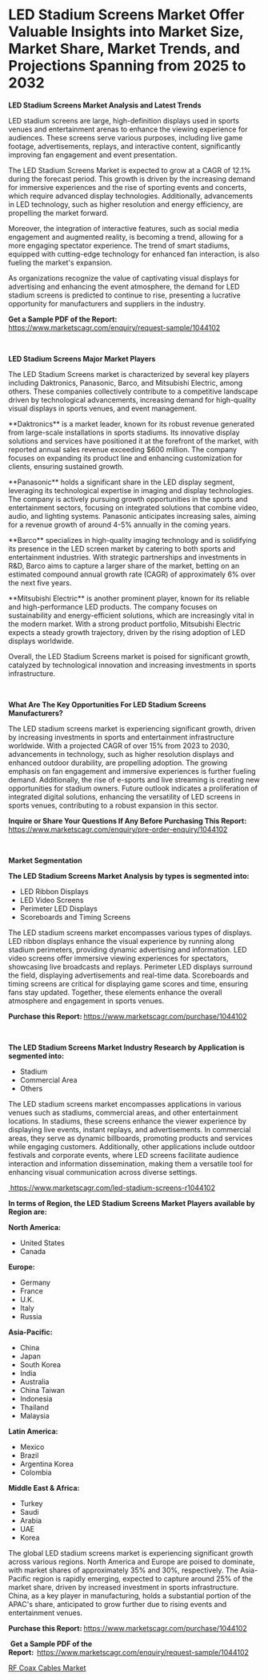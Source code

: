 <p><h1>LED Stadium Screens Market Offer Valuable Insights into Market Size, Market Share, Market Trends, and Projections Spanning from 2025 to 2032</h1></p><p><strong>LED Stadium Screens Market Analysis and Latest Trends</strong></p>
<p><p>LED stadium screens are large, high-definition displays used in sports venues and entertainment arenas to enhance the viewing experience for audiences. These screens serve various purposes, including live game footage, advertisements, replays, and interactive content, significantly improving fan engagement and event presentation.</p><p>The LED Stadium Screens Market is expected to grow at a CAGR of 12.1% during the forecast period. This growth is driven by the increasing demand for immersive experiences and the rise of sporting events and concerts, which require advanced display technologies. Additionally, advancements in LED technology, such as higher resolution and energy efficiency, are propelling the market forward. </p><p>Moreover, the integration of interactive features, such as social media engagement and augmented reality, is becoming a trend, allowing for a more engaging spectator experience. The trend of smart stadiums, equipped with cutting-edge technology for enhanced fan interaction, is also fueling the market's expansion. </p><p>As organizations recognize the value of captivating visual displays for advertising and enhancing the event atmosphere, the demand for LED stadium screens is predicted to continue to rise, presenting a lucrative opportunity for manufacturers and suppliers in the industry.</p></p>
<p><strong>Get a Sample PDF of the Report:&nbsp;</strong> <a href="https://www.marketscagr.com/enquiry/request-sample/1044102?utm_campaign=2194&utm_medium=2&utm_source=Github&utm_content=ia&utm_term=06042025&utm_id=led-stadium-screens">https://www.marketscagr.com/enquiry/request-sample/1044102</a></p>
<p>&nbsp;</p>
<p><strong>LED Stadium Screens Major Market Players</strong></p>
<p><p>The LED Stadium Screens market is characterized by several key players including Daktronics, Panasonic, Barco, and Mitsubishi Electric, among others. These companies collectively contribute to a competitive landscape driven by technological advancements, increasing demand for high-quality visual displays in sports venues, and event management.</p><p>**Daktronics** is a market leader, known for its robust revenue generated from large-scale installations in sports stadiums. Its innovative display solutions and services have positioned it at the forefront of the market, with reported annual sales revenue exceeding $600 million. The company focuses on expanding its product line and enhancing customization for clients, ensuring sustained growth.</p><p>**Panasonic** holds a significant share in the LED display segment, leveraging its technological expertise in imaging and display technologies. The company is actively pursuing growth opportunities in the sports and entertainment sectors, focusing on integrated solutions that combine video, audio, and lighting systems. Panasonic anticipates increasing sales, aiming for a revenue growth of around 4-5% annually in the coming years.</p><p>**Barco** specializes in high-quality imaging technology and is solidifying its presence in the LED screen market by catering to both sports and entertainment industries. With strategic partnerships and investments in R&D, Barco aims to capture a larger share of the market, betting on an estimated compound annual growth rate (CAGR) of approximately 6% over the next five years.</p><p>**Mitsubishi Electric** is another prominent player, known for its reliable and high-performance LED products. The company focuses on sustainability and energy-efficient solutions, which are increasingly vital in the modern market. With a strong product portfolio, Mitsubishi Electric expects a steady growth trajectory, driven by the rising adoption of LED displays worldwide.</p><p>Overall, the LED Stadium Screens market is poised for significant growth, catalyzed by technological innovation and increasing investments in sports infrastructure.</p></p>
<p>&nbsp;</p>
<p><strong>What Are The Key Opportunities For LED Stadium Screens Manufacturers?</strong></p>
<p><p>The LED stadium screens market is experiencing significant growth, driven by increasing investments in sports and entertainment infrastructure worldwide. With a projected CAGR of over 15% from 2023 to 2030, advancements in technology, such as higher resolution displays and enhanced outdoor durability, are propelling adoption. The growing emphasis on fan engagement and immersive experiences is further fueling demand. Additionally, the rise of e-sports and live streaming is creating new opportunities for stadium owners. Future outlook indicates a proliferation of integrated digital solutions, enhancing the versatility of LED screens in sports venues, contributing to a robust expansion in this sector.</p></p>
<p><strong>Inquire or Share Your Questions If Any Before Purchasing This Report:</strong> <a href="https://www.marketscagr.com/enquiry/pre-order-enquiry/1044102?utm_campaign=2194&utm_medium=2&utm_source=Github&utm_content=ia&utm_term=06042025&utm_id=led-stadium-screens">https://www.marketscagr.com/enquiry/pre-order-enquiry/1044102</a></p>
<p>&nbsp;</p>
<p><strong>Market Segmentation</strong></p>
<p><strong>The LED Stadium Screens Market Analysis by types is segmented into:</strong></p>
<p><ul><li>LED Ribbon Displays</li><li>LED Video Screens</li><li>Perimeter LED Displays</li><li>Scoreboards and Timing Screens</li></ul></p>
<p><p>The LED stadium screens market encompasses various types of displays. LED ribbon displays enhance the visual experience by running along stadium perimeters, providing dynamic advertising and information. LED video screens offer immersive viewing experiences for spectators, showcasing live broadcasts and replays. Perimeter LED displays surround the field, displaying advertisements and real-time data. Scoreboards and timing screens are critical for displaying game scores and time, ensuring fans stay updated. Together, these elements enhance the overall atmosphere and engagement in sports venues.</p></p>
<p><strong>Purchase this Report:&nbsp;</strong><a href="https://www.marketscagr.com/purchase/1044102?utm_campaign=2194&utm_medium=2&utm_source=Github&utm_content=ia&utm_term=06042025&utm_id=led-stadium-screens">https://www.marketscagr.com/purchase/1044102</a></p>
<p>&nbsp;</p>
<p><strong>The LED Stadium Screens Market Industry Research by Application is segmented into:</strong></p>
<p><ul><li>Stadium</li><li>Commercial Area</li><li>Others</li></ul></p>
<p><p>The LED stadium screens market encompasses applications in various venues such as stadiums, commercial areas, and other entertainment locations. In stadiums, these screens enhance the viewer experience by displaying live events, instant replays, and advertisements. In commercial areas, they serve as dynamic billboards, promoting products and services while engaging customers. Additionally, other applications include outdoor festivals and corporate events, where LED screens facilitate audience interaction and information dissemination, making them a versatile tool for enhancing visual communication across diverse settings.</p></p>
<p><a href="https://www.marketscagr.com/led-stadium-screens-r1044102?utm_campaign=2194&utm_medium=2&utm_source=Github&utm_content=ia&utm_term=06042025&utm_id=led-stadium-screens">&nbsp;https://www.marketscagr.com/led-stadium-screens-r1044102</a></p>
<p><strong>In terms of Region, the LED Stadium Screens Market Players available by Region are:</strong></p>
<p>
    <p> <strong> North America: </strong>
        <ul>
            <li>United States</li>
            <li>Canada</li>
        </ul>
        </p> 
    <p> <strong> Europe: </strong>
        <ul>
            <li>Germany</li>
            <li>France</li>
            <li>U.K.</li>
            <li>Italy</li>
            <li>Russia</li>
        </ul>
        </p> 
    <p> <strong> Asia-Pacific: </strong>
        <ul>
            <li>China</li>
            <li>Japan</li>
            <li>South Korea</li>
            <li>India</li>
            <li>Australia</li>
            <li>China Taiwan</li>
            <li>Indonesia</li>
            <li>Thailand</li>
            <li>Malaysia</li>
        </ul>
        </p> 
    <p> <strong> Latin America: </strong>
        <ul>
            <li>Mexico</li>
            <li>Brazil</li>
            <li>Argentina Korea</li>
            <li>Colombia</li>
        </ul>
        </p> 
    <p> <strong> Middle East & Africa: </strong>
        <ul>
            <li>Turkey</li>
            <li>Saudi</li>
            <li>Arabia</li>
            <li>UAE</li>
            <li>Korea</li>
        </ul>
    </p>
    </p>
<p><p>The global LED stadium screens market is experiencing significant growth across various regions. North America and Europe are poised to dominate, with market shares of approximately 35% and 30%, respectively. The Asia-Pacific region is rapidly emerging, expected to capture around 25% of the market share, driven by increased investment in sports infrastructure. China, as a key player in manufacturing, holds a substantial portion of the APAC's share, anticipated to grow further due to rising events and entertainment venues.</p></p>
<p><strong>Purchase this Report: </strong><a href="https://www.marketscagr.com/purchase/1044102?utm_campaign=2194&utm_medium=2&utm_source=Github&utm_content=ia&utm_term=06042025&utm_id=led-stadium-screens">https://www.marketscagr.com/purchase/1044102</a></p>
<p>&nbsp;<strong>Get a Sample PDF of the Report:&nbsp;&nbsp;</strong><a href="https://www.marketscagr.com/enquiry/request-sample/1044102?utm_campaign=2194&utm_medium=2&utm_source=Github&utm_content=ia&utm_term=06042025&utm_id=led-stadium-screens">https://www.marketscagr.com/enquiry/request-sample/1044102</a></p>
<p><strong></strong></p>
<p><p><a href="https://github.com/goickpache1m/Market-Research-Report-List-1/blob/main/rf-coax-cables-market.md?utm_campaign=2194&utm_medium=2&utm_source=Github&utm_content=ia&utm_term=06042025&utm_id=led-stadium-screens">RF Coax Cables Market</a></p></p>